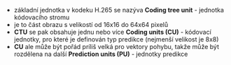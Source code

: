 ﻿- základní jednotka v kodeku H.265 se nazýva **Coding tree unit** - jednotka kódovacího stromu
- je to část obrazu s velikostí od 16x16 do 64x64 pixelů
- **CTU** se pak obsahuje jednu nebo více **Coding units (CU)** - kódovací jednotky, pro které je definován typ predikce (nejmenší velikost je 8x8)
- **CU** ale může být pořád príliš velká pro vektory pohybu, takže může být rozdělena na další **Prediction units (PU)** - jednotky predikce